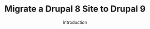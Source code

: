 ---
title: Migrate a Drupal 8 Site to Drupal 9
subtitle: Introduction
description: 
categories: [develop]
tags: [code, launch, migrate, site, updates]
contributors: [wordsmither]
reviewed: "2021-03-31"
layout: guide
permalink: docs/guides/drupal-9-v8
anchorid: drupal-9-v8
editpath: drupal-9-v8/01-introduction.md
---